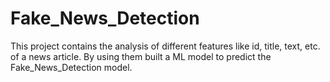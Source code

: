 # Fake_News_Detection

This project contains the analysis of different features like id, title, text, etc. of a news article. By using them built a ML model to predict the Fake_News_Detection model.
